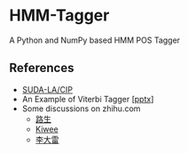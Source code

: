 # HMM-Tagger
A Python and NumPy based HMM POS Tagger



## References

- [SUDA-LA/CIP](https://github.com/SUDA-LA/CIP)
- An Example of Viterbi Tagger [[pptx](http://hlt.suda.edu.cn/~zhli/teach/cip-2015-fall/7-hmm-tagging/HMM-v2.pptx)]
- Some discussions on zhihu.com
  - [路生](https://www.zhihu.com/question/20136144/answer/763021768)
  - [Kiwee](https://www.zhihu.com/question/20136144/answer/239971177)
  - [李大雷](https://www.zhihu.com/question/20136144/answer/37291465)

